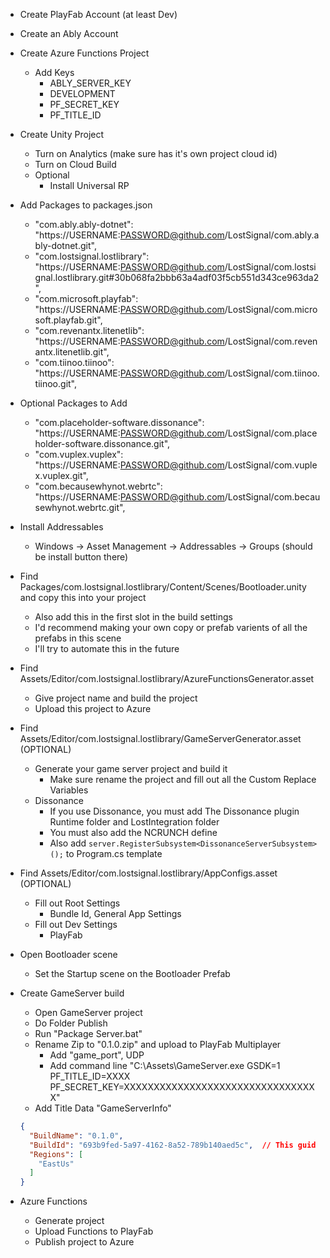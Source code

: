 
* Create PlayFab Account (at least Dev)
* Create an Ably Account

* Create Azure Functions Project
  * Add Keys
    * ABLY_SERVER_KEY
    * DEVELOPMENT
    * PF_SECRET_KEY
    * PF_TITLE_ID

* Create Unity Project
  * Turn on Analytics (make sure has it's own project cloud id)
  * Turn on Cloud Build
  * Optional
    * Install Universal RP

* Add Packages to packages.json
  * "com.ably.ably-dotnet": "https://USERNAME:PASSWORD@github.com/LostSignal/com.ably.ably-dotnet.git",
  * "com.lostsignal.lostlibrary": "https://USERNAME:PASSWORD@github.com/LostSignal/com.lostsignal.lostlibrary.git#30b068fa2bbb63a4adf03f5cb551d343ce963da2",
  * "com.microsoft.playfab": "https://USERNAME:PASSWORD@github.com/LostSignal/com.microsoft.playfab.git",
  * "com.revenantx.litenetlib": "https://USERNAME:PASSWORD@github.com/LostSignal/com.revenantx.litenetlib.git",
  * "com.tiinoo.tiinoo": "https://USERNAME:PASSWORD@github.com/LostSignal/com.tiinoo.tiinoo.git",

* Optional Packages to Add
  * "com.placeholder-software.dissonance": "https://USERNAME:PASSWORD@github.com/LostSignal/com.placeholder-software.dissonance.git",
  * "com.vuplex.vuplex": "https://USERNAME:PASSWORD@github.com/LostSignal/com.vuplex.vuplex.git",
  * "com.becausewhynot.webrtc": "https://USERNAME:PASSWORD@github.com/LostSignal/com.becausewhynot.webrtc.git",

* Install Addressables
  * Windows -> Asset Management -> Addressables -> Groups (should be install button there)

* Find Packages/com.lostsignal.lostlibrary/Content/Scenes/Bootloader.unity and copy this into your project
  * Also add this in the first slot in the build settings
  * I'd recommend making your own copy or prefab varients of all the prefabs in this scene
  * I'll try to automate this in the future

* Find Assets/Editor/com.lostsignal.lostlibrary/AzureFunctionsGenerator.asset
  * Give project name and build the project
  * Upload this project to Azure

  
* Find Assets/Editor/com.lostsignal.lostlibrary/GameServerGenerator.asset (OPTIONAL)
  * Generate your game server project and build it
    * Make sure rename the project and fill out all the Custom Replace Variables
  * Dissonance
    * If you use Dissonance, you must add The Dissonance plugin Runtime folder and LostIntegration folder
    * You must also add the NCRUNCH define
    * Also add ```server.RegisterSubsystem<DissonanceServerSubsystem>();``` to Program.cs template

* Find Assets/Editor/com.lostsignal.lostlibrary/AppConfigs.asset (OPTIONAL)
  * Fill out Root Settings
    * Bundle Id, General App Settings
  * Fill out Dev Settings
    * PlayFab   

* Open Bootloader scene
  * Set the Startup scene on the Bootloader Prefab

* Create GameServer build
  * Open GameServer project
  * Do Folder Publish
  * Run "Package Server.bat"
  * Rename Zip to "0.1.0.zip" and upload to PlayFab Multiplayer
    * Add "game_port", UDP
    * Add command line "C:\Assets\GameServer.exe GSDK=1 PF_TITLE_ID=XXXX PF_SECRET_KEY=XXXXXXXXXXXXXXXXXXXXXXXXXXXXXXXXX"
  * Add Title Data "GameServerInfo"
  ```json
  {
    "BuildName": "0.1.0",
    "BuildId": "693b9fed-5a97-4162-8a52-789b140aed5c",  // This guid is the build id after uploading your build zip
    "Regions": [
      "EastUs"
    ]
  }
  ```

* Azure Functions 
  * Generate project
  * Upload Functions to PlayFab
  * Publish project to Azure
